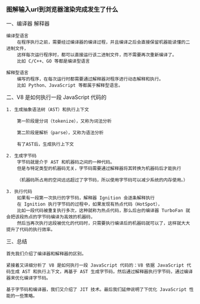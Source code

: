 ### 图解输入url到浏览器渲染完成发生了什么

一、编译器  解释器

    编译型语言
        在程序执行之前，需要经过编译器的编译过程，并且编译之后会直接保留机器能读懂的二进制文件，
        这样每次运行程序时，都可以直接运行该二进制文件，而不需要再次重新编译了。
        比如 C/C++、GO 等都是编译型语言

    解释型语言
        编写的程序，在每次运行时都需要通过解释器对程序进行动态解释和执行。
        比如 Python、JavaScript 等都属于解释型语言。

   
二、V8 是如何执行一段 JavaScript 代码的

    1. 生成抽象语法树（AST）和执行上下文

        第一阶段是分词（tokenize），又称为词法分析

        第二阶段是解析（parse），又称为语法分析

        有了AST后，生成执行上下文

    2. 生成字节码
        字节码就是介于 AST 和机器码之间的一种代码。
        但是与特定类型的机器码无关，字节码需要通过解释器将其转换为机器码后才能执行

        （机器码所占用的空间远远超过了字节码，所以使用字节码可以减少系统的内存使用。）

    3. 执行代码
        如果有一段第一次执行的字节码，解释器 Ignition 会逐条解释执行
        在 Ignition 执行字节码的过程中，如果发现有热点代码（HotSpot），
        比如一段代码被重复执行多次，这种就称为热点代码，那么后台的编译器 TurboFan 就会把该段热点的字节码编译为高效的机器码，
        然后当再次执行这段被优化的代码时，只需要执行编译后的机器码就可以了，这样就大大提升了代码的执行效率。

三、总结

    首先我们介绍了编译器和解释器的区别。
    
    紧接着又详细分析了 V8 是如何执行一段 JavaScript 代码的：V8 依据 JavaScript 代码生成 AST 和执行上下文，再基于 AST 生成字节码，然后通过解释器执行字节码，通过编译器来优化编译字节码。
    
    基于字节码和编译器，我们又介绍了 JIT 技术。最后我们延伸说明了下优化 JavaScript 性能的一些策略。